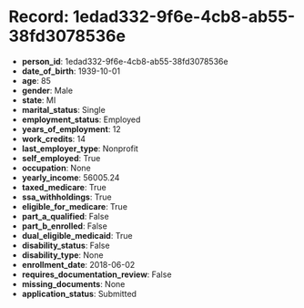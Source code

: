 # Record: 1edad332-9f6e-4cb8-ab55-38fd3078536e

- **person_id**: 1edad332-9f6e-4cb8-ab55-38fd3078536e
- **date_of_birth**: 1939-10-01
- **age**: 85
- **gender**: Male
- **state**: MI
- **marital_status**: Single
- **employment_status**: Employed
- **years_of_employment**: 12
- **work_credits**: 14
- **last_employer_type**: Nonprofit
- **self_employed**: True
- **occupation**: None
- **yearly_income**: 56005.24
- **taxed_medicare**: True
- **ssa_withholdings**: True
- **eligible_for_medicare**: True
- **part_a_qualified**: False
- **part_b_enrolled**: False
- **dual_eligible_medicaid**: True
- **disability_status**: False
- **disability_type**: None
- **enrollment_date**: 2018-06-02
- **requires_documentation_review**: False
- **missing_documents**: None
- **application_status**: Submitted